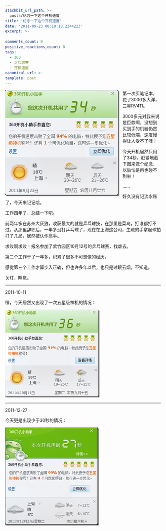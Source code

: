 ```yaml
---
stackbit_url_path: >-
  posts/纪念一下这个开机速度
title: '纪念一下这个开机速度'
date: '2011-09-23 08:10:18.2344223'
excerpt: >-
  
comments_count: 0
positive_reactions_count: 0
tags: 
  - 360
  - 乒乓球赛
  - 开机速度
canonical_url: >-
template: post
---
```

<p><a href="https://raw.githubusercontent.com/Jeff-Tian/blogengine.net/master/Source/BlogEngine/BlogEngine.NET/App_Data/files/image_138.png"><img style="background-image: none; border-right-width: 0px; margin: 0px 10px 0px 0px; padding-left: 0px; padding-right: 0px; display: inline; float: left; border-top-width: 0px; border-bottom-width: 0px; border-left-width: 0px; padding-top: 0px" title="纪念一下这个开机速度" border="0" alt="五星级神机" align="left" src="https://raw.githubusercontent.com/Jeff-Tian/blogengine.net/master/Source/BlogEngine/BlogEngine.NET/App_Data/files/image_thumb_132.png" width="370" height="344" /></a></p>  <p>第一次买笔记本，花了3000多大洋，三星RV411。</p>  <p>3000多元对我来说是巨款啊，没想到买到手的机器仍然比较低端，速度慢得让人受不了哇！</p>  <p>今天开机居然只用了34秒，赶紧地截下图来做个纪念，以后怕是再也碰不到啦！</p>  <p>……</p>  <p>好久没有记流水账了，今天来记记哈。</p>  <p>工作四年了，总结一下吧。</p>  <p>前两年多在苏州大灰狼，收获最大的就是乒乓球技，在那里是菜鸟，打谁都打不过。从那里辞职后，一年多没打乒乓球了，现在在上海这公司，生疏的手拿起球拍打了几局，居然被认作高手。</p>  <p>求败啊求败！报名参加了紫竹园区10月12号的乒乓球赛，找虐去。</p>  <p>第二个工作干了一年多，积累了很多不可想像的经历。</p>  <p>感觉第三个工作才算步入正轨，但也许多年以后，也只是过眼云烟。不知道。</p>  <p>关灯，睡觉。</p>  <hr />  <p>2011-10-11</p>  <p>嘿，今天居然又出现了一次五星级神机的情况：</p>  <p><a href="https://raw.githubusercontent.com/Jeff-Tian/blogengine.net/master/Source/BlogEngine/BlogEngine.NET/App_Data/files/image_165.png"><img style="background-image: none; border-right-width: 0px; margin: 0px 10px 0px 0px; padding-left: 0px; padding-right: 0px; display: inline; border-top-width: 0px; border-bottom-width: 0px; border-left-width: 0px; padding-top: 0px" title="五星级神机" border="0" alt="五星级神机" src="https://raw.githubusercontent.com/Jeff-Tian/blogengine.net/master/Source/BlogEngine/BlogEngine.NET/App_Data/files/image_thumb_154.png" width="306" height="285" /></a></p>  <hr />  <p>2011-12-27</p>  <p>今天更是出现少于30秒的情况：</p>  <p><a href="https://raw.githubusercontent.com/Jeff-Tian/blogengine.net/master/Source/BlogEngine/BlogEngine.NET/App_Data/files/image_430.png"><img style="background-image: none; border-bottom: 0px; border-left: 0px; margin: 0px 10px 0px 0px; padding-left: 0px; padding-right: 0px; display: inline; border-top: 0px; border-right: 0px; padding-top: 0px" title="image" border="0" alt="image" src="https://raw.githubusercontent.com/Jeff-Tian/blogengine.net/master/Source/BlogEngine/BlogEngine.NET/App_Data/files/image_thumb_165.png" width="304" height="318" /></a></p>